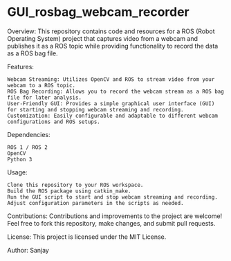 # GUI_rosbag_webcam_recorder
Overview:
This repository contains code and resources for a ROS (Robot Operating System) project that captures video from a webcam and publishes it as a ROS topic while providing functionality to record the data as a ROS bag file.

Features:

    Webcam Streaming: Utilizes OpenCV and ROS to stream video from your webcam to a ROS topic.
    ROS Bag Recording: Allows you to record the webcam stream as a ROS bag file for later analysis.
    User-Friendly GUI: Provides a simple graphical user interface (GUI) for starting and stopping webcam streaming and recording.
    Customization: Easily configurable and adaptable to different webcam configurations and ROS setups.

Dependencies:

    ROS 1 / ROS 2 
    OpenCV
    Python 3

Usage:

    Clone this repository to your ROS workspace.
    Build the ROS package using catkin_make.
    Run the GUI script to start and stop webcam streaming and recording.
    Adjust configuration parameters in the scripts as needed.

Contributions:
Contributions and improvements to the project are welcome! Feel free to fork this repository, make changes, and submit pull requests.

License:
This project is licensed under the MIT License.

Author:
Sanjay


